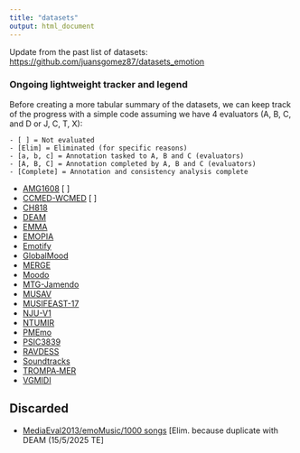 ```yaml
---
title: "datasets"
output: html_document
---
```


Update from the past list of datasets: <https://github.com/juansgomez87/datasets_emotion>

### Ongoing lightweight tracker and legend

Before creating a more tabular summary of the datasets, we can keep track of the progress with a simple code assuming we have 4 evaluators (A, B, C, and D or J, C, T, X):

	- [ ] = Not evaluated
	- [Elim] = Eliminated (for specific reasons)
	- [a, b, c] = Annotation tasked to A, B and C (evaluators)
	- [A, B, C] = Annotation completed by A, B and C (evaluators)
	- [Complete] = Annotation and consistency analysis complete


-   [AMG1608](https://github.com/loichan-tw/AMG1608_release) [ ]
-   [CCMED-WCMED](https://github.com/cmndrsn/mer-quality/issues/3#ccmed-wcmed) [ ]
-   [CH818](https://ccmir.cite.hku.hk/data)
-   [DEAM](https://cvml.unige.ch/databases/DEAM/)
-   [EMMA](https://osf.io/7ptmd/)
-   [EMOPIA](https://annahung31.github.io/EMOPIA/)
-   [Emotify](https://github.com/cmndrsn/mer-quality/issues/3#emotify)
-   [GlobalMood](https://osf.io/8c5f2)
-   [MERGE](https://arxiv.org/html/2407.06060v1)
-   [Moodo](https://github.com/cmndrsn/mer-quality/issues/3#moodo)
-   [MTG-Jamendo](https://multimediaeval.github.io/2019-Emotion-and-Theme-Recognition-in-Music-Task/)
-   [MUSAV](https://mtg.github.io/musav-dataset/)
-   [MUSIFEAST-17](https://osf.io/5ebz2/)
-   [NJU-V1](https://cs.nju.edu.cn/sufeng/data/musicmood.htm)
-   [NTUMIR](https://web.archive.org/web/20170510081611/mac.citi.sinica.edu.tw/~yang/MER/NTUMIR-60)
-   [PMEmo](http://huisblog.cn/PMEmo/)
-   [PSIC3839](https://github.com/xl2218066/PSIC3839)
-   [RAVDESS](https://zenodo.org/records/1188976)
-   [Soundtracks](https://osf.io/p6vkg/wiki/home/)
-   [TROMPA‐MER](https://github.com/juansgomez87/vis-mtg-mer)
-   [VGMIDI](https://github.com/cmndrsn/mer-quality/issues/3#vgmidi)



## Discarded

-   [MediaEval2013/emoMusic/1000 songs](https://cvml.unige.ch/databases/emoMusic/) [Elim. because duplicate with DEAM (15/5/2025 TE]
